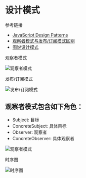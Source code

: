 # 设计模式

参考链接

+ [JavaScript Design Patterns](https://addyosmani.com/resources/essentialjsdesignpatterns/book/#observerpatternjavascript)
+ [观察者模式与发布/订阅模式区别](https://www.cnblogs.com/lovesong/p/5272752.html)
+ [图说设计模式](http://design-patterns.readthedocs.io/zh_CN/latest/behavioral_patterns/observer.html)

观察者模式

![观察者模式](https://images2015.cnblogs.com/blog/555379/201603/555379-20160313183429007-1351424959.png)

发布/订阅模式

![发布/订阅模式](https://images2015.cnblogs.com/blog/555379/201603/555379-20160313183439366-1623019133.png)

## 观察者模式包含如下角色：

+ Subject: 目标
+ ConcreteSubject: 具体目标
+ Observer: 观察者
+ ConcreteObserver: 具体观察者

![观察者模式](http://design-patterns.readthedocs.io/zh_CN/latest/_images/Obeserver.jpg)

时序图

![时序图](http://design-patterns.readthedocs.io/zh_CN/latest/_images/seq_Obeserver.jpg)